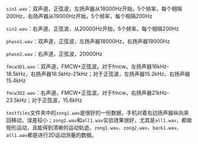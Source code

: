 `sin1.wav`：双声道，正弦波，左扬声器从18000Hz开始，5个频率，每个相隔200Hz，右扬声器从19000Hz开始，5个频率，每个相隔200Hz

`sin2.wav`：右声道，正弦波，从20000Hz开始，5个频率，每个相隔200Hz

`phase1.wav`：双声道，正弦波，左扬声器18000Hz，右扬声器19000Hz

`phase2.wav`：右声道，正弦波，20000Hz

`fmcw3D1.wav`：双声道，FMCW+正弦波。对于fmcw，左扬声器16kHz-18.5kHz，右扬声器18.5kHz-21kHz；对于正弦波，左扬声器15.2kHz，右扬声器15.4kHz

`fmcw3D2.wav`：右声道，FMCW+正弦波。对于fmcw，右扬声器21kHz-23.5kHz；对于正弦波，15.6kHz

`testfiles`文件夹中的`zong1.wav`是很好的一份数据，手机对着右边扬声器纵向来回移动，误差较小；`zong2.wav`和`all1.wav`实验效果很好，尤其是`all1.wav`，都做矩形运动，且能得到清晰的运动轨迹。`zong1.wav`、`zong2.wav`、`back1.wav`、`all1.wav`都是进行2D运动测量的数据。

